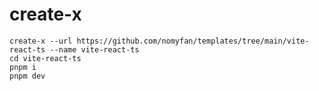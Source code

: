 # create-x

```shell
create-x --url https://github.com/nomyfan/templates/tree/main/vite-react-ts --name vite-react-ts
cd vite-react-ts
pnpm i
pnpm dev
```
